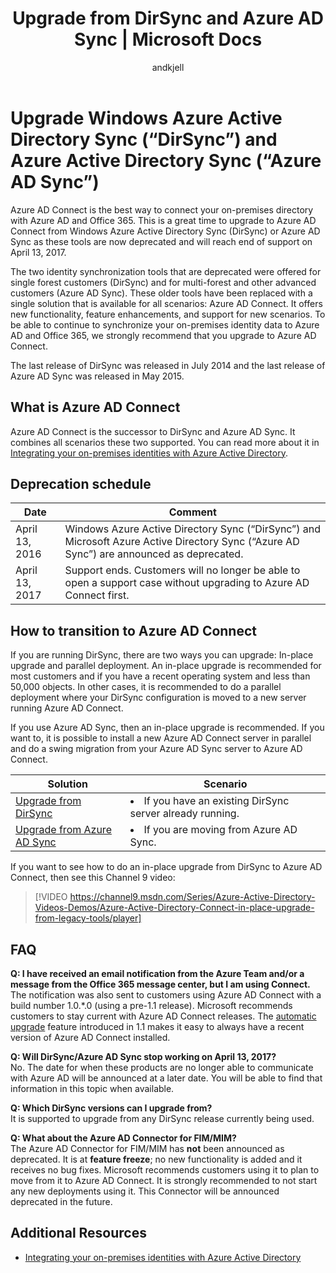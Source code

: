 ﻿---
title: Upgrade from DirSync and Azure AD Sync | Microsoft Docs
description: Describes how to upgrade from DirSync and Azure AD Sync to Azure AD Connect.
services: active-directory
documentationcenter: ''
author: andkjell
manager: femila
editor: ''

ms.assetid: bd68fb88-110b-4d76-978a-233e15590803
ms.service: active-directory
ms.workload: identity
ms.tgt_pltfrm: na
ms.devlang: na
ms.topic: article
ms.date: 02/01/2017
ms.author: billmath

---

# Upgrade Windows Azure Active Directory Sync (“DirSync”) and Azure Active Directory Sync (“Azure AD Sync”)
Azure AD Connect is the best way to connect your on-premises directory with Azure AD and Office 365. This is a great time to upgrade to Azure AD Connect from Windows Azure Active Directory Sync (DirSync) or Azure AD Sync as these tools are now deprecated and will reach end of support on April 13, 2017.

The two identity synchronization tools that are deprecated were offered for single forest customers (DirSync) and for multi-forest and other advanced customers (Azure AD Sync). These older tools have been replaced with a single solution that is available for all scenarios: Azure AD Connect. It offers new functionality, feature enhancements, and support for new scenarios. To be able to continue to synchronize your on-premises identity data to Azure AD and Office 365, we strongly recommend that you upgrade to Azure AD Connect.

The last release of DirSync was released in July 2014 and the last release of Azure AD Sync was released in May 2015.

## What is Azure AD Connect
Azure AD Connect is the successor to DirSync and Azure AD Sync. It combines all scenarios these two supported. You can read more about it in [Integrating your on-premises identities with Azure Active Directory](active-directory-aadconnect.md).

## Deprecation schedule
| Date | Comment |
| --- | --- |
| April 13, 2016 |Windows Azure Active Directory Sync (“DirSync”) and Microsoft Azure Active Directory Sync (“Azure AD Sync”) are announced as deprecated. |
| April 13, 2017 |Support ends. Customers will no longer be able to open a support case without upgrading to Azure AD Connect first. |

## How to transition to Azure AD Connect
If you are running DirSync, there are two ways you can upgrade: In-place upgrade and parallel deployment. An in-place upgrade is recommended for most customers and if you have a recent operating system and less than 50,000 objects. In other cases, it is recommended to do a parallel deployment where your DirSync configuration is moved to a new server running Azure AD Connect.

If you use Azure AD Sync, then an in-place upgrade is recommended. If you want to, it is possible to install a new Azure AD Connect server in parallel and do a swing migration from your Azure AD Sync server to Azure AD Connect.

| Solution | Scenario |
| --- | --- |
| [Upgrade from DirSync](active-directory-aadconnect-dirsync-upgrade-get-started.md) |<li>If you have an existing DirSync server already running.</li> |
| [Upgrade from Azure AD Sync](active-directory-aadconnect-upgrade-previous-version.md) |<li>If you are moving from Azure AD Sync.</li> |

If you want to see how to do an in-place upgrade from DirSync to Azure AD Connect, then see this Channel 9 video:

> [!VIDEO https://channel9.msdn.com/Series/Azure-Active-Directory-Videos-Demos/Azure-Active-Directory-Connect-in-place-upgrade-from-legacy-tools/player]
>
>

## FAQ
**Q: I have received an email notification from the Azure Team and/or a message from the Office 365 message center, but I am using Connect.**  
The notification was also sent to customers using Azure AD Connect with a build number 1.0.\*.0 (using a pre-1.1 release). Microsoft recommends customers to stay current with Azure AD Connect releases. The [automatic upgrade](active-directory-aadconnect-feature-automatic-upgrade.md) feature introduced in 1.1 makes it easy to always have a recent version of Azure AD Connect installed.

**Q: Will DirSync/Azure AD Sync stop working on April 13, 2017?**  
No. The date for when these products are no longer able to communicate with Azure AD will be announced at a later date. You will be able to find that information in this topic when available.

**Q: Which DirSync versions can I upgrade from?**  
It is supported to upgrade from any DirSync release currently being used.

**Q: What about the Azure AD Connector for FIM/MIM?**  
The Azure AD Connector for FIM/MIM has **not** been announced as deprecated. It is at **feature freeze**; no new functionality is added and it receives no bug fixes. Microsoft recommends customers using it to plan to move from it to Azure AD Connect. It is strongly recommended to not start any new deployments using it. This Connector will be announced deprecated in the future.

## Additional Resources
* [Integrating your on-premises identities with Azure Active Directory](active-directory-aadconnect.md)
